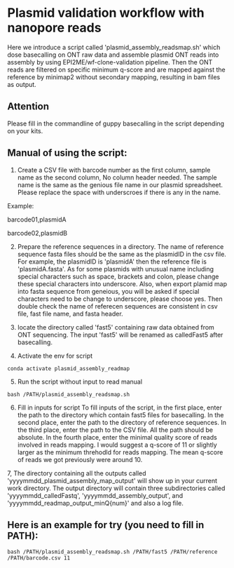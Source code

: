 # Plasmid validation workflow with nanopore reads

Here we introduce a script called 'plasmid_assembly_readsmap.sh' which dose basecalling on ONT raw data and assemble plasmid ONT reads into assembly by using EPI2ME/wf-clone-validation pipeline. Then the ONT reads are filtered on specific minimum q-score and are mapped against the reference by minimap2 without secondary mapping, resulting in bam files as output.

## Attention
Please fill in the commandline of guppy basecalling in the script depending on your kits.

## Manual of using the script:

1. Create a CSV file with barcode number as the first column, sample name as the second column,  No column header needed. The sample name is the same as the genious file name in our plasmid spreadsheet. Please replace the space with underscroes if there is any in the name.

Example:

barcode01,plasmidA

barcode02,plasmidB

2. Prepare the reference sequences in a directory. The name of reference sequence fasta files should be the same as the plasmidID in the csv file. For example, the plasmidID is 'plasmidA' then the reference file is 'plasmidA.fasta'. As for some plasmids with unusual name including special characters such as space, brackets and colon, please change these special characters into underscore. Also, when export plamid map into fasta sequence from geneious, you will be asked if special characters need to be change to underscore, please choose yes. Then double check the name of referecen sequences are consistent in csv file, fast file name, and fasta header.

3. locate the directory called 'fast5' containing raw data obtained from ONT sequencing. The input 'fast5' will be renamed as calledFast5 after basecalling.

4. Activate the env for script

`conda activate plasmid_assembly_readmap`

5. Run the script without input to read manual 

`bash /PATH/plasmid_assembly_readsmap.sh`

6. Fill in inputs for script
To fill inputs of the script, in the first place, enter the path to the directory which contain fast5 files for basecalling. In the second place, enter the path to the directory of reference sequences. In the third place, enter the path to the CSV file. All the path should be absolute. In the fourth place, enter the minimal quality score of reads involved in reads mapping. I would suggest a q-score of 11 or slightly larger as the minimum threhodld for reads mapping. The mean q-score of reads we got previously were around 10. 

7, The directory containing all the outputs called 'yyyymmdd_plasmid_assembly_map_output' will show up in your current work directory. The output directory will contain three subdirectories called 'yyyymmdd_calledFastq', 'yyyymmdd_assembly_output', and 'yyyymmdd_readmap_output_minQ{num}' and also a log file.


## Here is an example for try (you need to fill in PATH):

```
bash /PATH/plasmid_assembly_readsmap.sh /PATH/fast5 /PATH/reference /PATH/barcode.csv 11
```



